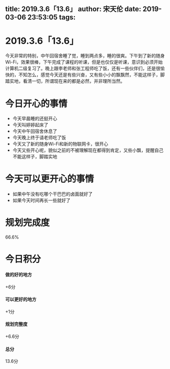 title: 2019.3.6「13.6」
author: 宋天伦
date: 2019-03-06 23:53:05
tags:
---
# 2019.3.6「13.6」
今天非常的特别，中午回宿舍睡了觉，睡到两点多，睡的很爽。下午到了新的随身Wi-Fi，效果很棒，下午完成了课程的听课，但是也仅仅是听课，意识到必须开始计算机二级复习了。晚上跟李老师和张工程师吃了饭，还有一些伙伴们，还是很愉快的，不知怎么，感觉今天还是有些兴奋，又有些小小的飘飘然，不能这样子，脚踏实地，看清一切，所谓现在来的都是必然，并非理所当然。

# 今日开心的事情
* 今天早晨睡的还挺开心
* 今天叫婷婷起床了
* 今天中午回宿舍休息了
* 今天晚上终于请老师吃了饭
* 今天又了新的随身Wi-Fi和新的物联网卡，很开心
* 今天又些开心呢，貌似之前的不被理解现在都得到肯定，又些小飘，提醒自己不能这样子，脚踏实地


# 今天可以更开心的事情
* 如果中午没有吃哪个干巴巴的卤面就好了
* 如果今天时间再长一些就好了

# 规划完成度
66.6%

# 今日积分
#### 做的好的地方
+6分
#### 可以更好的地方
+1分
#### 规划完整度
+6.6分
#### 总分
13.6分